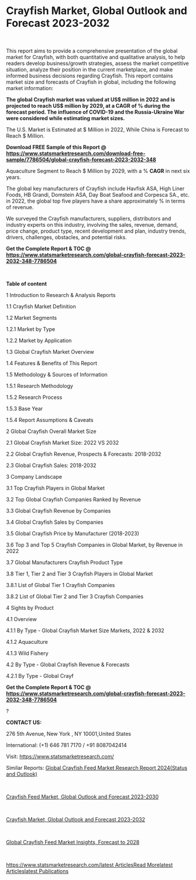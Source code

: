 <h1>Crayfish Market, Global Outlook and Forecast 2023-2032</h1><br/><p>This report aims to provide a comprehensive presentation of the global market for Crayfish, with both quantitative and qualitative analysis, to help readers develop business/growth strategies, assess the market competitive situation, analyze their position in the current marketplace, and make informed business decisions regarding Crayfish. This report contains market size and forecasts of Crayfish in global, including the following market information:</p>
 
 
 
 <p><strong>The global Crayfish market was valued at US$ million in 2022 and is projected to reach US$ million by 2029, at a <strong>CAGR</strong> of % during the forecast period. The influence of COVID-19 and the Russia-Ukraine War were considered while estimating market sizes.</strong></p>
 
 
 
 <p>The U.S. Market is Estimated at $ Million in 2022, While China is Forecast to Reach $ Million.</p>
 
 
 
 <p><strong>Download FREE Sample of this Report @ <a href="https://www.statsmarketresearch.com/download-free-sample/7786504/global-crayfish-forecast-2023-2032-348">https://www.statsmarketresearch.com/download-free-sample/7786504/global-crayfish-forecast-2023-2032-348</a></strong></p>
 
 
 
 <p>Aquaculture Segment to Reach $ Million by 2029, with a % <strong>CAGR</strong> in next six years.</p>
 
 
 
 <p>The global key manufacturers of Crayfish include Havfisk ASA, High Liner Foods, HB Grandi, Domstein ASA, Day Boat Seafood and Corpesca SA., etc. in 2022, the global top five players have a share approximately % in terms of revenue.</p>
 
 
 
 <p>We surveyed the Crayfish manufacturers, suppliers, distributors and industry experts on this industry, involving the sales, revenue, demand, price change, product type, recent development and plan, industry trends, drivers, challenges, obstacles, and potential risks.</p>
 
 
 
 <div><b>Get the Complete Report & TOC @ <a href="https://www.statsmarketresearch.com/global-crayfish-forecast-2023-2032-348-7786504">https://www.statsmarketresearch.com/global-crayfish-forecast-2023-2032-348-7786504</a></b></div>
 
 
 
 <p><br />
 
 <b>Table of content</b></p>
 
 
 
 <p>1 Introduction to Research & Analysis Reports<br />
 
 1.1 Crayfish Market Definition<br />
 
 1.2 Market Segments<br />
 
 1.2.1 Market by Type<br />
 
 1.2.2 Market by Application<br />
 
 1.3 Global Crayfish Market Overview<br />
 
 1.4 Features & Benefits of This Report<br />
 
 1.5 Methodology & Sources of Information<br />
 
 1.5.1 Research Methodology<br />
 
 1.5.2 Research Process<br />
 
 1.5.3 Base Year<br />
 
 1.5.4 Report Assumptions & Caveats<br />
 
 2 Global Crayfish Overall Market Size<br />
 
 2.1 Global Crayfish Market Size: 2022 VS 2032<br />
 
 2.2 Global Crayfish Revenue, Prospects & Forecasts: 2018-2032<br />
 
 2.3 Global Crayfish Sales: 2018-2032<br />
 
 3 Company Landscape<br />
 
 3.1 Top Crayfish Players in Global Market<br />
 
 3.2 Top Global Crayfish Companies Ranked by Revenue<br />
 
 3.3 Global Crayfish Revenue by Companies<br />
 
 3.4 Global Crayfish Sales by Companies<br />
 
 3.5 Global Crayfish Price by Manufacturer (2018-2023)<br />
 
 3.6 Top 3 and Top 5 Crayfish Companies in Global Market, by Revenue in 2022<br />
 
 3.7 Global Manufacturers Crayfish Product Type<br />
 
 3.8 Tier 1, Tier 2 and Tier 3 Crayfish Players in Global Market<br />
 
 3.8.1 List of Global Tier 1 Crayfish Companies<br />
 
 3.8.2 List of Global Tier 2 and Tier 3 Crayfish Companies<br />
 
 4 Sights by Product<br />
 
 4.1 Overview<br />
 
 4.1.1 By Type - Global Crayfish Market Size Markets, 2022 & 2032<br />
 
 4.1.2 Aquaculture<br />
 
 4.1.3 Wild Fishery<br />
 
 4.2 By Type - Global Crayfish Revenue & Forecasts<br />
 
 4.2.1 By Type - Global Crayf</p>
 
 
 
 <div><b>Get the Complete Report & TOC @ <a href="https://www.statsmarketresearch.com/global-crayfish-forecast-2023-2032-348-7786504">https://www.statsmarketresearch.com/global-crayfish-forecast-2023-2032-348-7786504</a></b></div>
 
 
 
 <p>? </p>
 
 
 
 <p><b>CONTACT US:</b><br />
 
 276 5th Avenue, New York , NY 10001,United States<br />
 
 International: (+1) 646 781 7170 / +91 8087042414<br />
 
 Visit: <a href="https://www.statsmarketresearch.com/">https://www.statsmarketresearch.com/</a><br />
 
 Similar Reports: <a href="https://www.statsmarketresearch.com/global-crayfish-forecast-2023-2032-348-7786504">Global Crayfish Feed Market Research Report 2024(Status and Outlook)</a><br />
 
 <br />
 
 <a href="https://www.statsmarketresearch.com/global-crayfish-forecast-2023-2032-348-7786504">Crayfish Feed Market, Global Outlook and Forecast 2023-2030</a><br />
 
 <br />
 
 <a href="https://www.statsmarketresearch.com/global-crayfish-forecast-2023-2032-348-7786504">Crayfish Market, Global Outlook and Forecast 2023-2032</a><br />
 
 <br />
 
 <a href="https://www.statsmarketresearch.com/global-crayfish-forecast-2023-2032-348-7786504">Global Crayfish Feed Market Insights, Forecast to 2028</a><br />
 
 <br />
 
 <a href="https://gyeongbokgung.com">https://www.statsmarketresearch.com/</a><a href="https://hallyeomaritime.com">latest Articles</a><a href="https://jingwansa.com">Read More</a><a href="https://nguoiviet.jp/">latest Articles</a><a href="https://www.intelmarketresearch.com/">latest Publications</a></p>